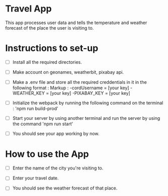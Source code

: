 # Travel App

This app processes user data and tells the temperature and weather forecast of the place the user is visiting to.

# Instructions to set-up

- [ ] Install all the required directories.

- [ ] Make account on geonames, weatherbit, pixabay api.

- [ ] Make a .env file and store all the required creddentials in it in the following format : 
         Markup : -cordUsername = [your key]
                  -WEATHER_KEY = [your key]
                  -PIXABAY_KEY = [your key]

- [ ] Initialize the webpack by running the following command on the terminal : 'npm run build-prod'

- [ ] Start your server by using another terminal and run the server by using the command 'npm run start'

- [ ] You should see your app working by now.

# How to use the App

- [ ] Enter the name of the city you're visiting to.

- [ ] Enter your travel date.

- [ ] You should see the weather forecast of that place.
